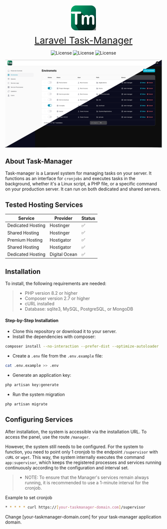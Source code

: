 <p align="center">
<a href="#" target="_blank" style="display: flex; justify-content: center;">
<img src="public/app.png" width="400" alt="Laravel Logo" style="width: 80px;">
</a>
</p>

<p align="center">
<a href="#" style="font-size: 30px;">Laravel Task-Manager</a>
</p>

<p align="center">
<img src="https://img.shields.io/badge/version-1.0.8-cyan" alt="License">
<img src="https://img.shields.io/badge/build-pass-red" alt="License">
<img src="https://img.shields.io/badge/test-pass-green" alt="License">
</p>

<p align="center">
<img src="public/wallpaper-02.png" />
</p>


## About Task-Manager

Task-manager is a Laravel system for managing tasks on your server. It functions as an interface for ```cronjobs``` and executes tasks in the background, whether it's a Linux script, a PHP file, or a specific command on your production server. It can run on both dedicated and shared servers.

## Tested Hosting Services

| Service | Provider | Status |
|---------|----------|--------|
| Dedicated Hosting | Hostinger | ✅ |
| Shared Hosting | Hostinger | ✅ |
| Premium Hosting | Hostigator | ✅ |
| Shared Hosting | Hostigator | ✅ |
| Dedicated Hosting | Digital Ocean | ✅ |

## Installation

To install, the following requirements are needed:

>- PHP version 8.2 or higher
>- Composer version 2.7 or higher
>- cURL installed
>- Database: sqlite3, MySQL, PostgreSQL, or MongoDB

#### Step-by-Step Installation
* Clone this repository or download it to your server.
* Install the dependencies with composer:
```sh
composer install --no-interaction --prefer-dist --optimize-autoloader
```
* Create a ```.env``` file from the ```.env.example``` file:
```sh
cat .env.example >> .env
```
* Generate an application key:
```sh
php artisan key:generate
```
* Run the system migration
```sh
php artisan migrate
```

## Configuring Services

After installation, the system is accessible via the installation URL.
To access the panel, use the route ```/manager```.

However, the system still needs to be configured. For the system to function, you need to point only 1 cronjob to the endpoint ```/supervisor``` with ```cURL``` or ```wget```. This way, the system internally executes the command ```app:supervisor```, which keeps the registered processes and services running continuously according to the configuration and interval set.

>- NOTE: To ensure that the Manager's services remain always running, it is recommended to use a 1-minute interval for the cronjob.

Example to set cronjob
 ```bash
* * * * * curl https://[your-taskmanager-domain.com]/supervisor
 ```
Change [your-taskmanager-domain.com] for your task-manager application domain.
